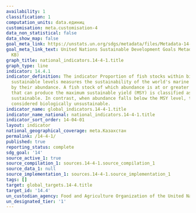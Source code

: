 ```yaml
---
availability: 1
classification: 1
computation_units: data.единиц
customisation: meta.customisation-4
data_non_statistical: false
data_show_map: false
goal_meta_link: https://unstats.un.org/sdgs/metadata/files/Metadata-14-04-01.pdf
goal_meta_link_text: United Nations Sustainable Development Goals Metadata (PDF 370
  KB)
graph_title: national_indicators.14-4-1.title
graph_type: line
indicator: 14.4.1
indicator_definition: The indicator Proportion of fish stocks within biologically
  sustainable levels measures the sustainability of the world's marine capture fisheries
  by their abundance. A fish stock of which abundance is at or greater than the level,
  that can produce the maximum sustainable yield (MSY) is classified as biologically
  sustainable. In contrast, when abundance falls below the MSY level, the stock is
  considered biologically unsustainable.
indicator_name: global_indicators.14-4-1.title
indicator_name_national: national_indicators.14-4-1.title
indicator_sort_order: 14-04-01
layout: indicator
national_geographical_coverage: meta.Казахстан
permalink: /14-4-1/
published: true
reporting_status: complete
sdg_goal: '14'
source_active_1: true
source_compilation_1: sources.14-4-1.source_compilation_1
source_data_1: null
source_implementation_1: sources.14-4-1.source_implementation_1
tags: []
target: global_targets.14-4.title
target_id: '14.4'
un_custodian_agency: Food and Agriculture Organization of the United Nations (FAO)
un_designated_tier: '1'
---
```

